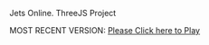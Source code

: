 Jets Online. ThreeJS Project

MOST RECENT VERSION: [Please Click here to Play](https://rawcdn.githack.com/alperenbutun/jets-online/0c9c94b/index.html)
